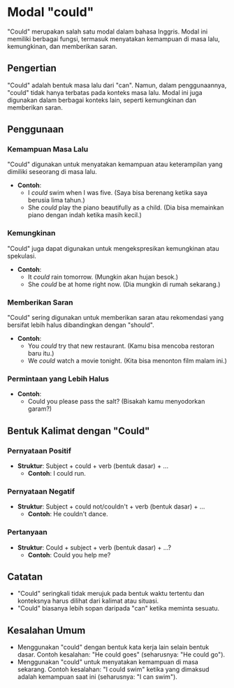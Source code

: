 # Modal "could"

"Could" merupakan salah satu modal dalam bahasa Inggris. Modal ini memiliki berbagai fungsi, termasuk menyatakan kemampuan di masa lalu, kemungkinan, dan memberikan saran.

## Pengertian

"Could" adalah bentuk masa lalu dari "can". Namun, dalam penggunaannya, "could" tidak hanya terbatas pada konteks masa lalu. Modal ini juga digunakan dalam berbagai konteks lain, seperti kemungkinan dan memberikan saran.

## Penggunaan

### Kemampuan Masa Lalu

"Could" digunakan untuk menyatakan kemampuan atau keterampilan yang dimiliki seseorang di masa lalu.

- **Contoh**: 
  - I *could* swim when I was five. (Saya bisa berenang ketika saya berusia lima tahun.)
  - She *could* play the piano beautifully as a child. (Dia bisa memainkan piano dengan indah ketika masih kecil.)

### Kemungkinan

"Could" juga dapat digunakan untuk mengekspresikan kemungkinan atau spekulasi.

- **Contoh**:
  - It *could* rain tomorrow. (Mungkin akan hujan besok.)
  - She *could* be at home right now. (Dia mungkin di rumah sekarang.)

### Memberikan Saran

"Could" sering digunakan untuk memberikan saran atau rekomendasi yang bersifat lebih halus dibandingkan dengan "should".

- **Contoh**:
  - You *could* try that new restaurant. (Kamu bisa mencoba restoran baru itu.)
  - We *could* watch a movie tonight. (Kita bisa menonton film malam ini.)

### Permintaan yang Lebih Halus

- **Contoh**:
  - Could you please pass the salt? (Bisakah kamu menyodorkan garam?)

## Bentuk Kalimat dengan "Could"

### Pernyataan Positif

- **Struktur**: Subject + could + verb (bentuk dasar) + ...
  - **Contoh**: I could run.

### Pernyataan Negatif

- **Struktur**: Subject + could not/couldn't + verb (bentuk dasar) + ...
  - **Contoh**: He couldn't dance.

### Pertanyaan

- **Struktur**: Could + subject + verb (bentuk dasar) + ...?
  - **Contoh**: Could you help me?

## Catatan

- "Could" seringkali tidak merujuk pada bentuk waktu tertentu dan konteksnya harus dilihat dari kalimat atau situasi.
- "Could" biasanya lebih sopan daripada "can" ketika meminta sesuatu.

## Kesalahan Umum

- Menggunakan "could" dengan bentuk kata kerja lain selain bentuk dasar. Contoh kesalahan: "He could goes" (seharusnya: "He could go").
- Menggunakan "could" untuk menyatakan kemampuan di masa sekarang. Contoh kesalahan: "I could swim" ketika yang dimaksud adalah kemampuan saat ini (seharusnya: "I can swim").
